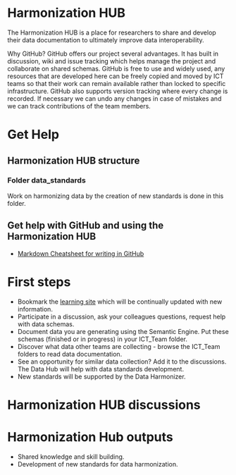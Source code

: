 # Harmonization HUB

The Harmonization HUB is a place for researchers to share and develop their data documentation to ultimately improve data interoperability.

Why GitHub?
GitHub offers our project several advantages. It has built in discussion, wiki and issue tracking which helps manage the project and collaborate on shared schemas. GitHub is free to use and widely used, any resources that are developed here can be freely copied and moved by ICT teams so that their work can remain available rather than locked to specific infrastructure. GitHub also supports version tracking where every change is recorded. If necessary we can undo any changes in case of mistakes and we can track contributions of the team members. 

# Get Help

## Harmonization HUB structure

###  Folder data_standards
Work on harmonizing data by the creation of new standards is done in this folder.

## Get help with GitHub and using the Harmonization HUB
* [Markdown Cheatsheet for writing in GitHub](https://github.com/adam-p/markdown-here/wiki/Markdown-Cheatsheet)

# First steps
* Bookmark the [learning site](https://climatesmartagcollab.github.io/Documentation/) which will be continually updated with new information.
* Participate in a discussion, ask your colleagues questions, request help with data schemas.
* Document data you are generating using the Semantic Engine. Put these schemas (finished or in progress) in your ICT_Team folder.
* Discover what data other teams are collecting - browse the ICT_Team folders to read data documentation.
* See an opportunity for similar data collection? Add it to the discussions. The Data Hub will help with data standards development.
* New standards will be supported by the Data Harmonizer.

# Harmonization HUB discussions


# Harmonization Hub outputs

* Shared knowledge and skill building.
* Development of new standards for data harmonization.
